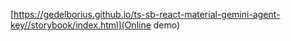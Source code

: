 [https://gedelborius.github.io/ts-sb-react-material-gemini-agent-key//storybook/index.html](Online demo)
